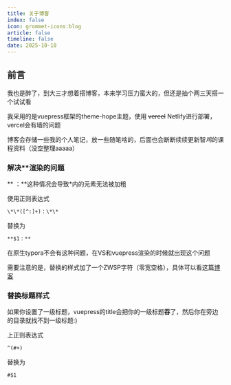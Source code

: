 ```yaml
---
title: 关于博客
index: false
icon: grommet-icons:blog
article: false
timeline: false
date: 2025-10-10
---
```


## 前言
我也是醉了，到大三才想着搭博客，本来学习压力蛮大的，但还是抽个两三天搭一个试试看

我采用的是vuepress框架的theme-hope主题，使用 ~~vercel~~ Netlify进行部署，vercel会有墙的问题

博客会存储一些我的个人笔记，放一些随笔啥的，后面也会断断续续更新智*鸡*的课程资料（没空整理aaaaa）



### 解决**渲染的问题
\*\* ：\*\*这种情况会导致*内的元素无法被加粗

使用正则表达式
```txt
\*\*([^:]+)：\*\*
```

替换为
```txt
**$1：​​​​**
```

在原生typora不会有这种问题，在VS和vuepress渲染的时候就出现这个问题

需要注意的是，替换的样式加了一个ZWSP字符（零宽空格），具体可以看这篇[博客](https://senjianlu.com/2024/10/06/markdown_cant_blod/)


### 替换标题样式
如果你设置了一级标题，vuepress的title会把你的一级标题**吞**了，然后你在旁边的目录就找不到一级标题:)

上正则表达式

```txt
^(#+)
```

替换为
```txt
#$1
```